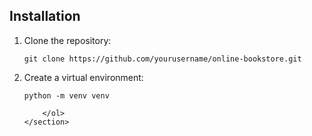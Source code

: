 <!DOCTYPE html>
<html lang="en">
<head>
    <meta charset="UTF-8">
    <meta name="viewport" content="width=device-width, initial-scale=1.0">
    <title>Online Bookstore Project</title>
</head>
  <body>
    <section id="installation">
        <h2>Installation</h2>
        <ol>
            <li>Clone the repository:
                <pre><code>git clone https://github.com/yourusername/online-bookstore.git</code></pre>
            </li>
            <li>Create a virtual environment:
                <pre><code>python -m venv venv</code></pre>
            </li>
            
        </ol>
    </section>
  </body>
</html>


